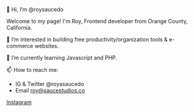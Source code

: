 👋 Hi, I’m @roysaucedo

Welcome to my page!
I'm Roy, Frontend developer from  Orange County, California.
 
👀 I’m interested in building free productivity/organization tools & e-commerce websites.
 
🌱 I’m currently learning Javascript and PHP.

📫 How to reach me: 
- IG & Twitter @royasaucedo
- Email roy@saucestudios.co


<a href="https://www.instagram.com/royasaucedo/">Instagram</a>
